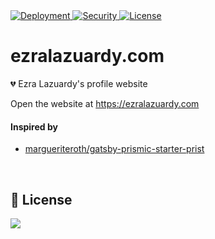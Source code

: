 <a href="https://ezralazuardy.com/">
  <img src="https://therealsujitk-vercel-badge.vercel.app/?app=ezralazuardy" alt="Deployment" target="_blank" rel="noopener noreferrer">
</a>

<a href="https://github.com/ezralazuardy/ezralazuardy.com/actions/workflows/codeql-analysis.yml">
  <img src="https://img.shields.io/github/workflow/status/ezralazuardy/ezralazuardy.com/CodeQL?label=security" alt="Security" target="_blank" rel="noopener noreferrer">
</a>

<a href="https://github.com/ezralazuardy/ezralazuardy.com/blob/master/LICENSE">
  <img src="https://img.shields.io/github/license/ezralazuardy/ezralazuardy.com" alt="License" target="_blank" rel="noopener noreferrer">
</a>

# ezralazuardy.com
💔 Ezra Lazuardy's profile website

Open the website at https://ezralazuardy.com

#### Inspired by
- [margueriteroth/gatsby-prismic-starter-prist](https://github.com/margueriteroth/gatsby-prismic-starter-prist)

<br/>

## 📜 License
<a href="https://app.fossa.com/projects/git%2Bgithub.com%2Fezralazuardy%2Fezralazuardy.com?ref=badge_large" alt="FOSSA Status"><img src="https://app.fossa.com/api/projects/git%2Bgithub.com%2Fezralazuardy%2Fezralazuardy.com.svg?type=large"/></a>
